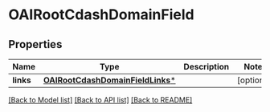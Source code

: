 # OAIRootCdashDomainField

## Properties
Name | Type | Description | Notes
------------ | ------------- | ------------- | -------------
**links** | [**OAIRootCdashDomainFieldLinks***](OAIRootCdashDomainFieldLinks.md) |  | [optional] 

[[Back to Model list]](../README.md#documentation-for-models) [[Back to API list]](../README.md#documentation-for-api-endpoints) [[Back to README]](../README.md)


